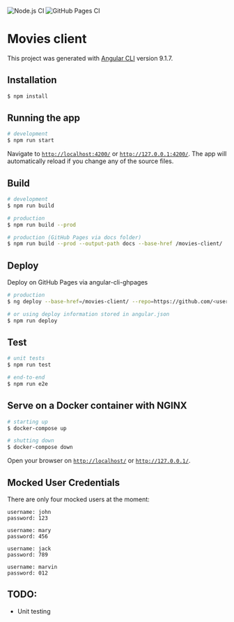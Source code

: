 ![Node.js CI](https://github.com/pedroeml/movies-client/workflows/Node.js%20CI/badge.svg)
![GitHub Pages CI](https://github.com/pedroeml/movies-client/workflows/GitHub%20Pages%20CI/badge.svg)

# Movies client

This project was generated with [Angular CLI](https://github.com/angular/angular-cli) version 9.1.7.

## Installation

```bash
$ npm install
```

## Running the app

```bash
# development
$ npm run start
```

Navigate to [`http://localhost:4200/`](http://localhost:4200/) or [`http://127.0.0.1:4200/`](http://127.0.0.1:4200/). The app will automatically reload if you change any of the source files.

## Build

```bash
# development
$ npm run build

# production
$ npm run build --prod

# production (GitHub Pages via docs folder)
$ npm run build --prod --output-path docs --base-href /movies-client/
```

## Deploy

Deploy on GitHub Pages via angular-cli-ghpages

```bash
# production
$ ng deploy --base-href=/movies-client/ --repo=https://github.com/<username>/<repositoryname>.git --name="Your Git Username" --email=your.mail@example.org

# or using deploy information stored in angular.json
$ npm run deploy
```

## Test

```bash
# unit tests
$ npm run test

# end-to-end
$ npm run e2e
```

## Serve on a Docker container with NGINX

```bash
# starting up
$ docker-compose up

# shutting down
$ docker-compose down
```

Open your browser on [`http://localhost/`](http://localhost/) or [`http://127.0.0.1/`](http://127.0.0.1/).

## Mocked User Credentials

There are only four mocked users at the moment:

```
username: john
password: 123

username: mary
password: 456

username: jack
password: 789

username: marvin
password: 012
```

## TODO:

- Unit testing
